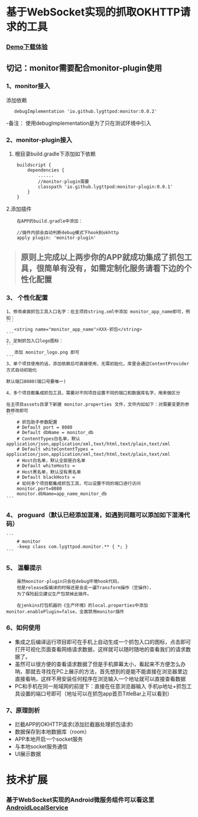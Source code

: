 # 基于WebSocket实现的抓取OKHTTP请求的工具

### [**Demo下载体验**](https://www.pgyer.com/AndroidMonitor)

## 切记：monitor需要配合monitor-plugin使用

### 1、monitor接入

添加依赖
```
   debugImplementation 'io.github.lygttpod:monitor:0.0.2'
```
-备注： 使用debugImplementation是为了只在测试环境中引入

### 2、monitor-plugin接入

1. 根目录build.gradle下添加如下依赖
```
    buildscript {
        dependencies {
            ......
            //monitor-plugin需要
            classpath 'io.github.lygttpod:monitor-plugin:0.0.1'
        }
    }

```
2.添加插件
```
    在APP的build.gradle中添加：

    //插件内部会自动判断debug模式下hook到okhttp
    apply plugin: 'monitor-plugin'

```
> ## 原则上完成以上两步你的APP就成功集成了抓包工具，很简单有没有，如需定制化服务请看下边的个性化配置

### 3、 个性化配置

    1、修改桌面抓包工具入口名字：在主项目string.xml中添加 monitor_app_name即可，例如：
    ```
       <string name="monitor_app_name">XXX-抓包</string>
    ```
    2、定制抓包入口logo图标：
    ```
       添加 monitor_logo.png 即可
    ```
    3、单个项目使用的话，添加依赖后可直接使用，无需初始化，库里会通过ContentProvider方式自动初始化
     
    默认端口8080(端口号要唯一)
        
    4、多个项目都集成抓包工具，需要对不同项目设置不同的端口和数据库名字，用来做区分
        
    在主项目assets目录下新建 monitor.properties 文件，文件内如如下：对需要变更的参数修改即可
    ```
        # 抓包助手参数配置
        # Default port = 8080
        # Default dbName = monitor_db
        # ContentTypes白名单，默认application/json,application/xml,text/html,text/plain,text/xml
        # Default whiteContentTypes = application/json,application/xml,text/html,text/plain,text/xml
        # Host白名单，默认全部是白名单
        # Default whiteHosts = 
        # Host黑名单，默认没有黑名单
        # Default blackHosts = 
        # 如何多个项目都集成抓包工具，可以设置不同的端口进行访问
        monitor.port=8080
        monitor.dbName=app_name_monitor_db
    ```

### 4、 proguard（默认已经添加混淆，如遇到问题可以添加如下混淆代码）
    ```
        # monitor
        -keep class com.lygttpod.monitor.** { *; }
    ```

### 5、 温馨提示
```
    虽然monitor-plugin只会在debug环境hook代码，
    但是release版编译的时候还是会走一遍Transform操作（空操作），
    为了保险起见建议生产包禁掉此插件。

    在jenkins打包机器的《生产环境》的local.properties中添加monitor.enablePlugin=false，全面禁用monitor插件
```

### 6、如何使用
- 集成之后编译运行项目即可在手机上自动生成一个抓包入口的图标，点击即可打开可视化页面查看网络请求数据，这样就可以随时随地的查看我们的请求数据了。
- 虽然可以很方便的查看请求数据了但是手机屏幕太小，看起来不方便怎么办呐，那就去寻找在PC上展示的方法，首先想到的是能不能直接在浏览器里边直接看呐，这样不用安装任何程序在浏览输入一个地址就可以直接查看数据
- PC和手机在同一局域网的前提下：直接在任意浏览器输入 手机ip地址+抓包工具设置的端口号即可（地址可以在抓包app首页TitleBar上可以看到）

### 7、原理剖析
- 拦截APP的OKHTTP请求(添加拦截器处理抓包请求)
- 数据保存到本地数据库（room）
- APP本地开启一个socket服务
- 与本地socket服务通信
- UI展示数据

# 技术扩展
### 基于WebSocket实现的Android微服务组件可以看这里[AndroidLocalService](https://github.com/lygttpod/android-local-service)